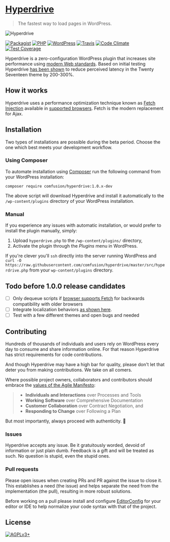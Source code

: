 # [Hyperdrive](http://hyperdrive.habd.as)

> The fastest way to load pages in WordPress.

![Hyperdrive](https://github.com/comfusion/hyperdrive/blob/master/logo.png "Hyperdrive Plugin for WordPress")

[![Packagist](https://img.shields.io/packagist/v/comfusion/hyperdrive.svg?style=flat-square)](https://packagist.org/packages/comfusion/hyperdrive)
[![PHP](https://img.shields.io/badge/php-%3E%3D%205.6-8892BF.svg?style=flat-square)](https://php.net/)
[![WordPress](https://img.shields.io/badge/wordpress-%3E%3D%204.6-0087BE.svg?style=flat-square)](https://wordpress.com/)
[![Travis](https://img.shields.io/travis/comfusion/hyperdrive.svg?style=flat-square)](https://travis-ci.org/comfusion/hyperdrive)
[![Code Climate](https://img.shields.io/codeclimate/github/comfusion/hyperdrive.svg?style=flat-square)](https://codeclimate.com/github/comfusion/hyperdrive)
[![Test Coverage](https://img.shields.io/codeclimate/coverage/github/comfusion/hyperdrive.svg?style=flat-square)](https://codeclimate.com/github/comfusion/hyperdrive)

Hyperdrive is a zero-configuration WordPress plugin that increases site performance using [modern Web standards](https://fetch.spec.whatwg.org/). Based on initial testing Hyperdrive [has been shown](https://hackernoon.com/putting-wordpress-into-hyperdrive-4705450dffc2) to reduce perceived latency in the Twenty Seventeen theme by 200-300%.

## How it works

Hyperdrive uses a performance optimization technique known as [Fetch Injection](https://hackcabin.com/post/managing-async-dependencies-javascript/) available in [supported browsers](http://caniuse.com/#search=fetch). Fetch is the modern replacement for Ajax.

## Installation

Two types of installations are possible during the beta period. Choose the one which best meets your development workflow.

### Using Composer

To automate installation using [Composer](https://getcomposer.org/doc/00-intro.md#installation-linux-unix-osx) run the following command from your WordPress installation:

    composer require comfusion/hyperdrive:1.0.x-dev

The above script will download Hyperdrive and install it automatically to the `/wp-content/plugins` directory of your WordPress installation.

### Manual

If you experience any issues with automatic installation, or would prefer to install the plugin manually, simply:

1. Upload `hyperdrive.php` to the `/wp-content/plugins/` directory,
2. Activate the plugin through the *Plugins* menu in WordPress.

If you're clever you'll `ssh` directly into the server running WordPress and `curl -O https://raw.githubusercontent.com/comfusion/hyperdrive/master/src/hyperdrive.php` from your `wp-content/plugins` directory.

## Todo before 1.0.0 release candidates

- [ ] Only dequeue scripts if [browser supports Fetch](http://caniuse.com/#search=fetch) for backwards compatibility with older browsers
- [ ] Integrate localization behaviors [as shown here](https://gist.github.com/jhabdas/64e8380010e43a526fb9c9ee511fad17#file-functions-php-L507).
- [ ] Test with a few different themes and open bugs and needed

## Contributing

Hundreds of thousands of individuals and users rely on WordPress every day to consume and share information online. For that reason Hyperdrive has strict requirements for code contributions.

And though Hyperdrive may have a high bar for quality, please don't let that deter you from making contributions. We take on all comers.

Where possible project owners, collaborators and contributors should embrace the [values of the Agile Manifesto](https://pragdave.me/blog/2014/03/04/time-to-kill-agile.html):

> - **Individuals and Interactions** over Processes and Tools
> - **Working Software** over Comprehensive Documentation
> - **Customer Collaboration** over Contract Negotiation, and
> - **Responding to Change** over Following a Plan

But most importantly, always proceed with authenticity. :saxophone:

### Issues

Hyperdrive accepts any issue. Be it gratuitously worded, devoid of information or just plain dumb. Feedback is a gift and will be treated as such. No question is stupid, even the stupid ones.

### Pull requests

Please open issues when creating PRs and PR against the issue to close it. This establishes a need (the issue) and helps separate the need from the implementation (the pull), resulting in more robust solutions.

Before working on a pull please install and configure [EditorConfig](http://editorconfig.org/) for your editor or IDE to help normalize your code syntax with that of the project.

## License

[![AGPLv3+](https://img.shields.io/github/license/comfusion/hyperdrive.svg?style=flat-square)](https://www.gnu.org/licenses/agpl-3.0.html "GNU Afferno General Public License v3.0")
